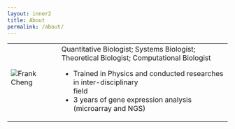 ```yaml
---
layout: inner2
title: About
permalink: /about/
---
```


<table>
<tr>
<td>
<img
src="https://media.licdn.com/media/AAEAAQAAAAAAAAfGAAAAJDk5NzBkOGZlLTE3YTctNDgzYy04NTljLWMwZTI5ZDNiM2U1OQ.jpg" alt=
"Frank Cheng"> &nbsp;
</td>
<td> </td>
<td>
Quantitative Biologist; Systems Biologist; Theoretical Biologist; Computational Biologist
<ul>
<li>  Trained in Physics and conducted researches in inter-disciplinary</li>
field
<li>  3 years of gene expression analysis (microarray and NGS)</li>
</ul>
</td>
</tr>
</table>

